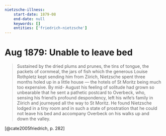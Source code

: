 ```yaml
---
nietzsche-illness:
    start-date: 1879-08
    end-date: null
    keywords: []
    entities: ['friedrich-nietzsche']
---
```


# Aug 1879: Unable to leave bed

> Sustained by the dried plums and prunes, the tins of tongue, the packets of
> cornmeal, the jars of fish which the generous Louise Rothpletz kept sending
> him from Ziirich, Nietzsche spent three months holed up in a little house —
> the hotels of St Moritz being much too expensive. By mid- August his feeling
> of solitude had grown so unbearable that he sent a pathetic postcard to
> Overbeck, who, sensing his friend’s profound despondency, left his wife’s
> family in Ziirich and journeyed all the way to St Moritz. He found Nietzsche
> lodged in a tiny room and in such a state of prostration that he could not
> leave his bed and accompany Overbeck on his walks up and down the valley.

[@cate2005friedrich, p. 282]
